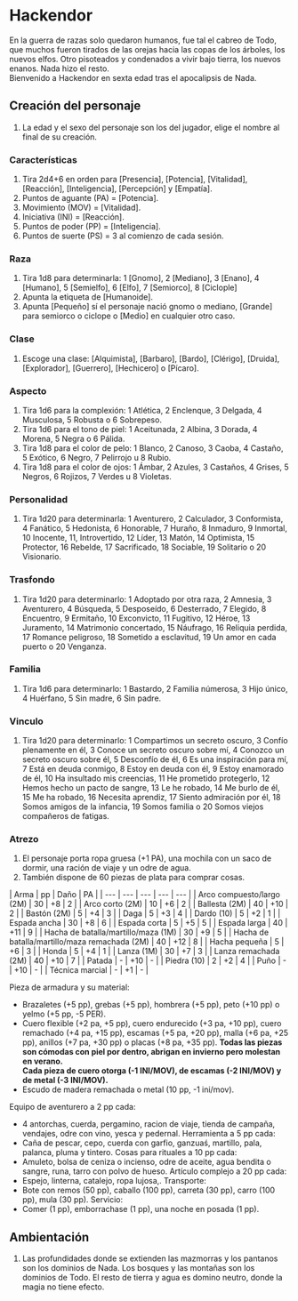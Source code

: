 
# Hackendor
En la guerra de razas solo quedaron humanos, fue tal el cabreo de Todo, que muchos fueron tirados de las orejas hacia las copas de los árboles, los nuevos elfos. Otro pisoteados y condenados a vivir bajo tierra, los nuevos enanos. Nada hizo el resto.  
Bienvenido a Hackendor en sexta edad tras el apocalipsis de Nada.

## Creación del personaje
1. La edad y el sexo del personaje son los del jugador, elige el nombre al final de su creación. 

### Características
1. Tira 2d4+6 en orden para [Presencia], [Potencia], [Vitalidad], [Reacción], [Inteligencia], [Percepción] y [Empatía].
1. Puntos de aguante (PA) = [Potencia].
1. Movimiento (MOV) = [Vitalidad].
1. Iniciativa (INI) = [Reacción].
1. Puntos de poder (PP) = [Inteligencia].
1. Puntos de suerte (PS) = 3 al comienzo de cada sesión.

### Raza
1. Tira 1d8 para determinarla: 1 [Gnomo], 2 [Mediano], 3 [Enano], 4 [Humano], 5 [Semielfo], 6 [Elfo], 7 [Semiorco], 8 [Ciclople]
1. Apunta la etiqueta de [Humanoide].
1. Apunta [Pequeño] sí el personaje nació gnomo o mediano, [Grande] para semiorco o ciclope o [Medio] en cualquier otro caso.

### Clase
1. Escoge una clase: [Alquimista], [Barbaro], [Bardo], [Clérigo], [Druida], [Explorador], [Guerrero], [Hechicero] o [Pícaro].

### Aspecto
1. Tira 1d6 para la complexión: 1 Atlética, 2 Enclenque, 3 Delgada, 4 Musculosa, 5 Robusta o 6 Sobrepeso.
1. Tira 1d6 para el tono de piel: 1 Aceitunada, 2 Albina, 3 Dorada, 4 Morena, 5 Negra o 6 Pálida.
1. Tira 1d8 para el color de pelo: 1 Blanco, 2 Canoso, 3 Caoba, 4 Castaño, 5 Exótico, 6 Negro, 7 Pelirrojo u 8 Rubio.
1. Tira 1d8 para el color de ojos: 1 Ámbar, 2 Azules, 3 Castaños, 4 Grises, 5 Negros, 6 Rojizos, 7 Verdes u 8 Violetas.

### Personalidad
1. Tira 1d20 para determinarla: 1 Aventurero, 2 Calculador, 3 Conformista, 4 Fanático, 5 Hedonista, 6 Honorable, 7 Huraño, 8 Inmaduro, 9 Inmortal, 10 Inocente, 11, Introvertido, 12 Líder, 13 Matón, 14 Optimista, 15 Protector, 16 Rebelde, 17 Sacrificado, 18 Sociable, 19 Solitario o 20 Visionario.

### Trasfondo
1. Tira 1d20 para determinarlo: 1 Adoptado por otra raza, 2 Amnesia, 3 Aventurero, 4 Búsqueda, 5 Desposeído, 6 Desterrado, 7 Elegido, 8 Encuentro, 9 Ermitaño, 10 Exconvicto, 11 Fugitivo, 12 Héroe, 13 Juramento, 14 Matrimonio concertado, 15 Náufrago, 16 Reliquia perdida, 17 Romance peligroso, 18 Sometido a esclavitud, 19 Un amor en cada puerto o 20 Venganza.<columna>

### Familia
1. Tira 1d6 para determinarlo: 1 Bastardo, 2 Familia númerosa, 3 Hijo único, 4 Huérfano, 5 Sin madre, 6 Sin padre.

### Vinculo
1. Tira 1d20 para determinarlo: 1 Compartimos un secreto oscuro, 3 Confío plenamente en él, 3 Conoce un secreto oscuro sobre mí, 4 Conozco un secreto oscuro sobre él, 5 Desconfío de él, 6 Es una inspiración para mí, 7 Está en deuda conmigo, 8 Estoy en deuda con él, 9 Estoy enamorado de él, 10 Ha insultado mis creencias, 11 He prometido protegerlo, 12 Hemos hecho un pacto de sangre, 13 Le he robado, 14 Me burlo de él, 15 Me ha robado, 16 Necesita aprendiz, 17 Siento admiración por él, 18 Somos amigos de la infancia, 19 Somos familia o 20 Somos viejos compañeros de fatigas.

### Atrezo
1. El personaje porta ropa gruesa (+1 PA), una mochila con un saco de dormir, una ración de viaje y un odre de agua.
1. También dispone de 60 piezas de plata para comprar cosas.

| Arma | pp | Daño | PA |
| --- | --- | --- | --- | --- |
| Arco compuesto/largo (2M) | 30 | +8 | 2 |
| Arco corto (2M) | 10 | +6 | 2 |
| Ballesta (2M) | 40 | +10 | 2 |
| Bastón (2M) | 5 | +4 | 3 |
| Daga | 5 | +3 | 4 |
| Dardo (10) | 5 | +2 | 1 |
| Espada ancha | 30 | +8 | 6 |
| Espada corta | 5 | +5 | 5 |
| Espada larga | 40 | +11 | 9 |
| Hacha de batalla/martillo/maza (1M) | 30 | +9 | 5 |
| Hacha de batalla/martillo/maza remachada (2M) | 40 | +12 | 8 |
| Hacha pequeña | 5 | +6 | 3 |
| Honda | 5 | +4 | 1 |
| Lanza (1M) | 30 | +7 | 3 |
| Lanza remachada (2M) | 40 | +10 | 7 |
| Patada | - | +10 | - |
| Piedra (10) | 2 | +2 | 4 |
| Puño | - | +10 | - |
| Técnica marcial | - | +1 | - |

Pieza de armadura y su material:  
- Brazaletes (+5 pp), grebas (+5 pp), hombrera (+5 pp), peto (+10 pp) o yelmo (+5 pp, -5 PER).
- Cuero flexible (+2 pa, +5 pp), cuero endurecido (+3 pa, +10 pp), cuero remachado (+4 pa, +15 pp), escamas (+5 pa, +20 pp), malla (+6 pa, +25 pp), anillos (+7 pa, +30 pp) o placas (+8 pa, +35 pp).
**Todas las piezas son cómodas con piel por dentro, abrigan en invierno pero molestan en verano.**  
**Cada pieza de cuero otorga (-1 INI/MOV), de escamas (-2 INI/MOV) y de metal (-3 INI/MOV).**
- Escudo de madera remachada o metal (10 pp, -1 ini/mov).

Equipo de aventurero a 2 pp cada:
- 4 antorchas, cuerda, pergamino, racion de viaje, tienda de campaña, vendajes, odre con vino, yesca y pedernal.
Herramienta a 5 pp cada:
- Caña de pescar, cepo, cuerda con garfio, ganzuaś, martillo, pala, palanca, pluma y tintero.
Cosas para rituales a 10 pp cada:
- Amuleto, bolsa de ceniza o incienso, odre de aceite, agua bendita o sangre, runa, tarro con polvo de hueso.
Artículo complejo a 20 pp cada: 
- Espejo, linterna, catalejo, ropa lujosa,.
Transporte: 
- Bote con remos (50 pp), caballo (100 pp), carreta (30 pp), carro (100 pp), mula (30 pp).
Servicio: 
- Comer (1 pp), emborrachase (1 pp), una noche en posada (1 pp).

## Ambientación 
1. Las profundidades donde se extienden las mazmorras y los pantanos son los dominios de Nada. Los bosques y las montañas son los dominios de Todo. El resto de tierra y agua es domino neutro, donde la magia no tiene efecto.
